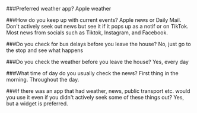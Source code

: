 ###Preferred weather app?
Apple weather

###How do you keep up with current events?
Apple news or Daily Mail. Don't actively seek out news but see it if it pops up as a notif or on TikTok. Most news from socials such as Tiktok, Instagram, and Facebook.

###Do you check for bus delays before you leave the house?
No, just go to the stop and see what happens

###Do you check the weather before you leave the house?
Yes, every day

###What time of day do you usually check the news?
First thing in the morning. Throughout the day.

###If there was an app that had weather, news, public transport etc. would you use it even if you didn't actively seek some of these things out?
Yes, but a widget is preferred.
